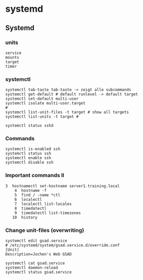 # systemd 

## Systemd 

### units 

```
service 
mounts
target
timer 
```

### systemctl 

```
systemctl tab-taste tab-taste -> zeigt alle subcommands 
systemctl get-default # default runlevel -> default target 
systemctl set-default multi-user  
systemctl isolate multi-user.target 
# 
systemctl list-unit-files -t target # show all targets 
systemctl list-units -t target # 

systemctl status sshd 

```


### Commands 

```
systemctl is-enabled ssh
systemctl status ssh 
systemctl enable ssh 
systemctl disable ssh 

```


### Important commands II

```
3  hostnamectl set-hostname server1.training.local
    4  hostname -f
    5  find / -name *ctl
    6  localectl
    7  localectl list-locales
    8  timedatectl
    9  timedatectl list-timezones
   10  history
```

### Change unit-files (overwriting) 

```
systemctl edit gsad.service
# /etc/systemd/system/gsad.service.d/override.conf
[Unit]
Description=Jochen's Web GSAD

systemctl cat gsad.service
systemctl daemon-reload
systemctl status gsad.service

```
